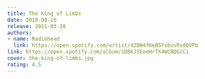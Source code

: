 ```yaml
---
title: The King of Limbs
date: 2018-08-16
release: 2011-03-28
authors:
- name: Radiohead
  link: https://open.spotify.com/artist/4Z8W4fKeB5YxbusRsdQVPb
link: https://open.spotify.com/album/1DBkJIEoeHrTX4WCBQGcCi
cover: the-king-of-limbs.jpg
rating: 4.5
---
```

